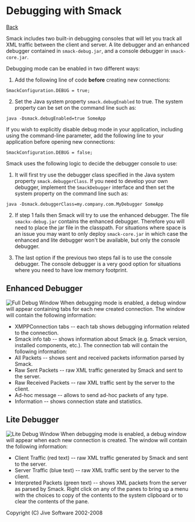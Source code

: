Debugging with Smack
====================

[Back](index.html)

Smack includes two built-in debugging consoles that will let you track
all XML traffic between the client and server. A lite debugger and an
enhanced debugger contained in `smack-debug.jar`, and a console debugger in `smack-core.jar`.

Debugging mode can be enabled in two different ways:

  1. Add the following line of code **before** creating new connections:

`SmackConfiguration.DEBUG = true;`

  2. Set the Java system property `smack.debugEnabled` to true. The system property can be set on the command line such as:

`java -Dsmack.debugEnabled=true SomeApp `

If you wish to explicitly disable debug mode in your application, including
using the command-line parameter, add the following line to your application
before opening new connections:

`SmackConfiguration.DEBUG = false;`

Smack uses the following logic to decide the debugger console to use:

  1. It will first try use the debugger class specified in the Java system property `smack.debuggerClass`. If you need to develop your own debugger, implement the `SmackDebugger` interface and then set the system property on the command line such as:

`java -Dsmack.debuggerClass=my.company.com.MyDebugger SomeApp `

  2. If step 1 fails then Smack will try to use the enhanced debugger. The file `smackx-debug.jar` contains the enhanced debugger. Therefore you will need to place the jar file in the classpath. For situations where space is an issue you may want to only deploy `smack-core.jar` in which case the enhanced and lite debugger won't be available, but only the console debugger.

  3. The last option if the previous two steps fail is to use the console debugger. The console debugger is a very good option for situations where you need to have low memory footprint.

Enhanced Debugger
-----------------

![Full Debug Window](images/enhanceddebugger.png) When debugging mode is
enabled, a debug window will appear containing tabs for each new created
connection. The window will contain the following information:

  * XMPPConnection tabs -- each tab shows debugging information related to the connection.
  * Smack info tab -- shows information about Smack (e.g. Smack version, installed components, etc.).  The connection tab will contain the following information:
  * All Packets -- shows sent and received packets information parsed by Smack.
  * Raw Sent Packets -- raw XML traffic generated by Smack and sent to the server.
  * Raw Received Packets -- raw XML traffic sent by the server to the client.
  * Ad-hoc message -- allows to send ad-hoc packets of any type.
  * Information -- shows connection state and statistics.

Lite Debugger
-------------

![Lite Debug Window](images/debugwindow.gif) When debugging mode is enabled, a
debug window will appear when each new connection is created. The window will
contain the following information:

  * Client Traffic (red text) -- raw XML traffic generated by Smack and sent to the server.
  * Server Traffic (blue text) -- raw XML traffic sent by the server to the client.
  * Interpreted Packets (green text) -- shows XML packets from the server as parsed by Smack.  Right click on any of the panes to bring up a menu with the choices to copy of the contents to the system clipboard or to clear the contents of the pane.

Copyright (C) Jive Software 2002-2008
